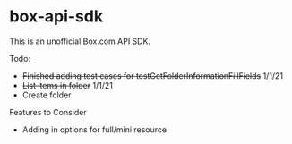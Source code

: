 # box-api-sdk
This is an unofficial Box.com API SDK.


Todo: 

* ~~Finished adding test cases for testGetFolderInformationFillFields~~ 1/1/21
* ~~List items in folder~~ 1/1/21
* Create folder


Features to Consider
* Adding in options for full/mini resource



